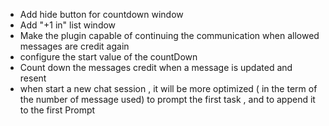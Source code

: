 * Add hide button for countdown window
* Add "+1 in" list window
* Make the plugin capable of continuing the communication when allowed messages are credit again
* configure the start value of the countDown
* Count down the messages credit when a message is updated and resent
* when start a new chat session , it will be more optimized ( in the term of the number of message used) to prompt the first task , and to append it to the first Prompt
